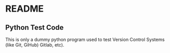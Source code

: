 # README

## Python Test Code 

This is only a dummy python program used to test Version Control Systems (like Git, GiHub) 
Gitlab, etc).



